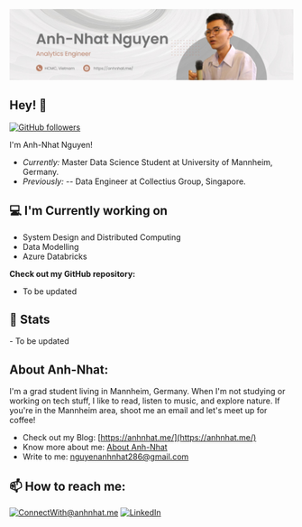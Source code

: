 ![Anh Nhat Image](./banner.png)
<!-- <h2 align='center'>Lakshmanan Meiyappan @ Laxmena</h2>
<p align='center'><b>Graduate Student at University of Illinois at Chicago</b></p> -->

<h2>Hey! 👋</h2>

[![GitHub followers](https://img.shields.io/github/followers/anhnhatcs.svg?style=social&label=Follow)](https://github.com/anhnhatcs?tab=followers)

I'm Anh-Nhat Nguyen! 
- <i>Currently:</i> Master Data Science Student at University of Mannheim, Germany. 
- <i>Previously:</i> 
-- Data Engineer at Collectius Group, Singapore.

<h2>💻 I'm Currently working on</h2>

- System Design and Distributed Computing
- Data Modelling
- Azure Databricks

__Check out my GitHub repository:__
- To be updated
<!-- <div>
  <p>
    <a href="https://github.com/laxmena/PyCalendly">
      <img src="https://github-readme-stats.vercel.app/api/pin/?username=laxmena&repo=PyCalendly" alt="GitHub Stats" />
    </a>
    <a href="https://github.com/laxmena/CloudOrg-Simulator">
      <img src="https://github-readme-stats.vercel.app/api/pin/?username=laxmena&repo=CloudOrg-Simulator" alt="GitHub Stats" />
    </a>
  </p>
</div> -->

<h2>👀 Stats</h2>
- To be updated
<div>
<!--   <p align="center">
    <b><em>Now listening to:</em></b> <br/>
    <img src="https://spotify-github-profile.vercel.app/api/view?uid=lakshmanan.meiyappan&cover_image=true&theme=novatorem" alt="Now Listenting to" />
  </p> -->
<!--   
  <p align="center">
  <b><em>GitHub Stats:</em></b> <br/>
    <img src="https://github-readme-streak-stats.herokuapp.com/?user=laxmena" alt="GitHub Stats" /> <br/><br/>
  <b><em>Programming activity (Last 7 days):</em></b> <br/>
    <img src="https://github-readme-stats.vercel.app/api/wakatime?username=laxmena" alt="WakaTime" />
  </p>
</div> -->

<h2> About Anh-Nhat:</h2>

I'm a grad student living in Mannheim, Germany. When I'm not studying or working on tech stuff, I like to read, listen to music, and explore nature. If you're in the Mannheim area, shoot me an email and let's meet up for coffee!

 
- Check out my Blog: [https://anhnhat.me/](https://anhnhat.me/)
- Know more about me: [About Anh-Nhat](https://anhnhat.me/about/)
- Write to me: [nguyenanhnhat286@gmail.com](mailto:nguyenanhnhat286@gmailcom)

<h2>📫 How to reach me:</h2>

<a href="mailto:nguyenanhnhat286@gmailcom">![ConnectWith@anhnhat.me](https://img.shields.io/badge/Gmail-D14836?style=for-the-badge&logo=gmail&logoColor=white)</a> <a href="https://www.linkedin.com/in/anh-nhat-uel/">![LinkedIn](https://img.shields.io/badge/LinkedIn-0077B5?style=for-the-badge&logo=linkedin&logoColor=white)</a>
